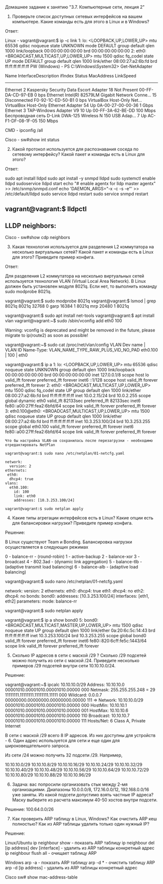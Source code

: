    Домашнее задание к занятию "3.7. Компьютерные сети, лекция 2"
   
   1. Проверьте список доступных сетевых интерфейсов на вашем компьютере. Какие команды есть для этого в Linux и 
      в Windows?

   Ответ:   
   
   Linux - vagrant@vagrant:$ ip -c link
        1: lo: <LOOPBACK,UP,LOWER_UP> mtu 65536 qdisc noqueue state UNKNOWN mode DEFAULT group default qlen 1000
        link/loopback 00:00:00:00:00:00 brd 00:00:00:00:00:00
        2: eth0: <BROADCAST,MULTICAST,UP,LOWER_UP> mtu 1500 qdisc fq_codel state UP mode DEFAULT group default qlen 1000
        link/ether 08:00:27:a2:6b:fd brd ff:ff:ff:ff:ff:ff
   PW (Windows) - PS C:\Windows\System32> Get-NetAdapter

   Name                      InterfaceDescription                    ifIndex Status       MacAddress         LinkSpeed
   ----                      --------------------                    ------- ------       ----------         ---------
   Ethernet 2                Kaspersky Security Data Escort Adapter       18 Not Present  00-FF-DA-CD-97-EB       0 bps
   Ethernet                  Intel(R) 82579LM Gigabit Network Conne…      15 Disconnected F0-92-1C-ED-50-B1       0 bps
   VirtualBox Host-Only Net… VirtualBox Host-Only Ethernet Adapter        54 Up           0A-00-27-00-00-36      1 Gbps
   Ethernet 3                TAP-Windows Adapter V9                       10 Up           00-FF-3A-62-BE-DD    100 Mbps
   Беспроводная сеть         D-Link DWA-125 Wireless N 150 USB Adap…       7 Up           AC-F1-DF-08-1F-05    150 Mbps 

   CMD - ipconfig /all
   
   Cisco - sw#show int status
   
   2. Какой протокол используется для распознавания соседа по сетевому интерфейсу? Какой пакет и команды есть в
      Linux для этого?

   Ответ:  
   
   sudo apt install lldpd
   sudo apt install -y snmpd lldpd
   sudo systemctl enable lldpd
   sudoservice lldpd start
   echo "# enable agentx for lldp
   master agentx" >> /etc/snmp/snmpd.conf
   echo 'DAEMON_ARGS="-x -c -s -e"' >> /etc/default/lldpd
   sudo service lldpd restart
   sudo service snmpd restart
    
   vagrant@vagrant:$ lldpctl
   -------------------------------------------------------------------------------
   LLDP neighbors:
   -------------------------------------------------------------------------------
   
   Cisco - sw#show cdp neighbors

   3. Какая технология используется для разделения L2 коммутатора на несколько виртуальных сетей? Какой пакет и
      команды есть в Linux для этого? Приведите пример конфига.

   Ответ:
   
   Для разделения L2 коммутатора на несколько виртуальных сетей используется технология VLAN (Virtual Local Area Network).
   В Linux должен быть установлен модуля 8021q. Если нет, то выполнить команду sudo modprobe 8021q.
   
   vagrant@vagrant:$ sudo modprobe 8021q
   vagrant@vagrant:$ lsmod | grep 8021q
   8021q                  32768  0
   garp                   16384  1 8021q
   mrp                    20480  1 8021q
   
   vagrant@vagrant:$ sudo apt install net-tools
   vagrant@vagrant:$ apt install vlan
   vagrant@vagrant:~$ sudo /sbin/vconfig add eth0 100

   Warning: vconfig is deprecated and might be removed in the future, please migrate to ip(route2) as soon as possible!

   vagrant@vagrant:~$ sudo cat /proc/net/vlan/config
   VLAN Dev name    | VLAN ID
   Name-Type: VLAN_NAME_TYPE_RAW_PLUS_VID_NO_PAD
   eth0.100       | 100  | eth0

   vagrant@vagrant:$ ip a
   1: lo: <LOOPBACK,UP,LOWER_UP> mtu 65536 qdisc noqueue state UNKNOWN group default qlen 1000
    link/loopback 00:00:00:00:00:00 brd 00:00:00:00:00:00
    inet 127.0.0.1/8 scope host lo
       valid_lft forever preferred_lft forever
    inet6 ::1/128 scope host
       valid_lft forever preferred_lft forever
   2: eth0: <BROADCAST,MULTICAST,UP,LOWER_UP> mtu 1500 qdisc fq_codel state UP group default qlen 1000
    link/ether 08:00:27:a2:6b:fd brd ff:ff:ff:ff:ff:ff
    inet 10.0.2.15/24 brd 10.0.2.255 scope global dynamic eth0
       valid_lft 82133sec preferred_lft 82133sec
    inet6 fe80::a00:27ff:fea2:6bfd/64 scope link
       valid_lft forever preferred_lft forever
   3: eth0.100@eth0: <BROADCAST,MULTICAST,UP,LOWER_UP> mtu 1500 qdisc noqueue state UP group default qlen 1000
    link/ether 08:00:27:a2:6b:fd brd ff:ff:ff:ff:ff:ff
    inet 10.3.253.100/24 brd 10.3.253.255 scope global eth0.100
       valid_lft forever preferred_lft forever
    inet6 fe80::a00:27ff:fea2:6bfd/64 scope link
       valid_lft forever preferred_lft forever

    Что бы настройка VLAN-ов сохранилась после перезагрузки - необходимо отредактировать NetPlan

    vagrant@vagrant:$ sudo nano /etc/netplan/01-netcfg.yaml

    network:
      version: 2
    ethernets:
     eth0:
      dhcp4: true
    vlans:
      eth0.100:
        id: 100
        link: eth0
        addresses: [10.3.253.100/24]
    
    vagrant@vagrant:$ sudo netplan apply

   4. Какие типы агрегации интерфейсов есть в Linux? Какие опции есть для балансировки нагрузки? Приведите
      пример конфига.
   
   Решение:
   
   В Linux существуют Team и Bonding. Балансировка нагрузки осуществляется в следующих режимах

   0 - balance-rr - (round-robin)
   1 - active-backup
   2 - balance-xor
   3 - broadcast
   4 - 802.3ad - (dynamic link aggregation)
   5 - balance-tlb - (adaptive transmit load balancing)
   6 - balance-alb - (adaptive load balancing)
   
   vagrant@vagrant:$ sudo nano /etc/netplan/01-netcfg.yaml

   network:
     version: 2
   ethernets:
    eth0:
      dhcp4: true
    eth1:
      dhcp4: no
    eth2:
      dhcp4: no
   bonds:
    bond0:
    addresses: [10.3.253.100/24]
    interfaces: [eth1, eth2]
    parameters:
      mode: balance-rr
    
   vagrant@vagrant:$ sudo netplan apply

   vagrant@vagrant:$ ip a show bond0
   5: bond0: <BROADCAST,MULTICAST,MASTER,UP,LOWER_UP> mtu 1500 qdisc noqueue state UP group default qlen 1000
    link/ether 0a:20:6c:5c:14:43 brd ff:ff:ff:ff:ff:ff
    inet 10.3.253.100/24 brd 10.3.253.255 scope global bond0
       valid_lft forever preferred_lft forever
    inet6 fe80::820:6cff:fe5c:1443/64 scope link
       valid_lft forever preferred_lft forever
   
   5. Сколько IP адресов в сети с маской /29 ? Сколько /29 подсетей можно получить из сети с маской /24. Приведите
      несколько примеров /29 подсетей внутри сети 10.10.10.0/24.
   
   Решение: 

   vagrant@vagrant:~$ ipcalc 10.10.10.0/29
   Address:   10.10.10.0           00001010.00001010.00001010.00000 000
   Netmask:   255.255.255.248 = 29 11111111.11111111.11111111.11111 000
   Wildcard:  0.0.0.7              00000000.00000000.00000000.00000 111
   =>
   Network:   10.10.10.0/29        00001010.00001010.00001010.00000 000
   HostMin:   10.10.10.1           00001010.00001010.00001010.00000 001
   HostMax:   10.10.10.6           00001010.00001010.00001010.00000 110
   Broadcast: 10.10.10.7           00001010.00001010.00001010.00000 111
   Hosts/Net: 6                     Class A, Private Internet
   
   В сети с маской /29 всего 8 IP адресов. Из них доступны для устройств - 6. Один адрес используется для сети и еще один для широковещательного запроса.

   Из сети /24 можно получить 32 подсети /29. Например,

   10.10.10.0/29
   10.10.10.8/29
   10.10.10.16/29
   10.10.10.24/29
   10.10.10.32/29
   10.10.10.40/29
   10.10.10.48/29
   10.10.10.56/29
   10.10.10.64/29
   10.10.10.72/29
   10.10.10.80/29
   10.10.10.88/29
   10.10.10.96/29
   
   6. Задача: вас попросили организовать стык между 2-мя организациями. Диапазоны 10.0.0.0/8, 172.16.0.0/12,
      192.168.0.0/16 уже заняты. Из какой подсети допустимо взять частные IP адреса? Маску выберите из расчета
      максимум 40-50 хостов внутри подсети.

   Решение:  100.64.0.0/26
   
   7. Как проверить ARP таблицу в Linux, Windows? Как очистить ARP кеш полностью? Как из ARP таблицы удалить
      только один нужный IP?

   Решение:
   
   Linux/Ubuntu
   ip neighbour show - показать ARP таблицу
   ip neighbour del [ip address] dev [interface] - удалить из ARP таблицы конкретный адрес
   ip neighbour flush all - очищает таблицу ARP

   Windows
   arp -a - показать ARP таблицу
   arp -d * - очистить таблицу ARP
   arp -d [ip address] - удалить из ARP таблицы конкретный адрес
    
   Cisco
   sw# show mac-address-table